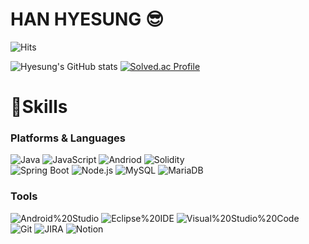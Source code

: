 # HAN HYESUNG 😎



![Hits](https://hits.seeyoufarm.com/api/count/incr/badge.svg?url=https%3A%2F%2Fgithub.com%2FHyesung-Han&count_bg=%23FFF933&title_bg=%23FF9494&icon=&icon_color=%23E7E7E7&title=hits&edge_flat=false)

![Hyesung's GitHub stats](https://github-readme-stats.vercel.app/api?username=Hyesung-Han&theme=swift&show_icons=true)
[![Solved.ac Profile](http://mazassumnida.wtf/api/v2/generate_badge?boj=hanhs4544)](https://solved.ac/hanhs4544)

# 💪Skills

### Platforms & Languages

![Java](https://img.shields.io/badge/Java-007396.svg?style=for-the-badge&logo=Java&logoColor=white) 
![JavaScript](https://img.shields.io/badge/JavaScript-F7DF1E.svg?style=for-the-badge&logo=JavaScript&logoColor=white) 
![Andriod](https://img.shields.io/badge/Android-3DDC84.svg?style=for-the-badge&logo=Android&logoColor=white)
![Solidity](https://img.shields.io/badge/Solidity-363636.svg?style=for-the-badge&logo=Solidity&logoColor=white) 
</br>
![Spring Boot](https://img.shields.io/badge/Spring%20Boot-6DB33F.svg?style=for-the-badge&logo=Spring%20Boot&logoColor=white) 
![Node.js](https://img.shields.io/badge/Node.js-339933.svg?style=for-the-badge&logo=Node.js&logoColor=white) 
![MySQL](https://img.shields.io/badge/MySQL-4479A1.svg?style=for-the-badge&logo=MySQL&logoColor=white) 
![MariaDB](https://img.shields.io/badge/MariaDB-003545.svg?style=for-the-badge&logo=MariaDB&logoColor=white)

### Tools

![Android%20Studio](https://img.shields.io/badge/Android%20Studio-3DDC84.svg?style=for-the-badge&logo=Android%20Studio&logoColor=white) 
![Eclipse%20IDE](https://img.shields.io/badge/Eclipse%20IDE-2C2255.svg?style=for-the-badge&logo=Eclipse%20IDE&logoColor=white) 
![Visual%20Studio%20Code](https://img.shields.io/badge/Visual%20Studio%20Code-007ACC.svg?style=for-the-badge&logo=Visual%20Studio%20Code&logoColor=white)
</br>
![Git](https://img.shields.io/badge/Git-F05032.svg?style=for-the-badge&logo=Git&logoColor=white)
![JIRA](https://img.shields.io/badge/Jira%20Software-0052CC.svg?style=for-the-badge&logo=Jira%20Software&logoColor=white)
![Notion](https://img.shields.io/badge/Notion-000000.svg?style=for-the-badge&logo=Notion&logoColor=white)











<!--
**Hyesung-Han/Hyesung-Han** is a ✨ _special_ ✨ repository because its `README.md` (this file) appears on your GitHub profile.

Here are some ideas to get you started:

- 🔭 I’m currently working on ...
- 🌱 I’m currently learning ...
- 👯 I’m looking to collaborate on ...
- 🤔 I’m looking for help with ...
- 💬 Ask me about ...
- 📫 How to reach me: ...
- 😄 Pronouns: ...
- ⚡ Fun fact: ...
-->

